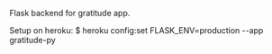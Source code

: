 Flask backend for gratitude app.

Setup on heroku:
$ heroku config:set FLASK_ENV=production --app gratitude-py
